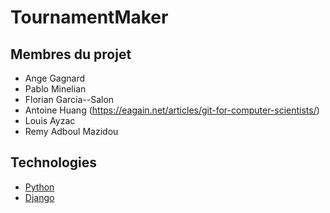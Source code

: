 # TournamentMaker

## Membres du projet 

- Ange Gagnard
- Pablo Minelian
- Florian Garcia--Salon
- Antoine Huang (https://eagain.net/articles/git-for-computer-scientists/)
- Louis Ayzac   
- Remy Adboul Mazidou

## Technologies 

- [Python](https://docs.python.org)
- [Django](http://django.org)
